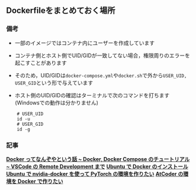 ## Dockerfileをまとめておく場所

### 備考
- 一部のイメージではコンテナ内にユーザーを作成しています
- コンテナ側とホスト側でUID/GIDが一致してない場合，権限周りのエラーを起こすことがあります
- そのため，UID/GIDは`docker-compose.yml`や`docker.sh`で外から`USER_UID, USER_GID`という形で与えています

- ホスト側のUID/GIDの確認はターミナルで次のコマンドを打ちます (Windowsでの動作は分かりません)
```
    # USER_UID
    id -u 
    # USER_GID
    id -g
```

### 記事

[**Docker ってなんぞやという話 ~ Docker, Docker Compose のチュートリアル ~ VSCode の Remote Development まで**](https://qiita.com/tf63/items/684fe4b818ecd715aed9)
[**Ubuntu で Docker のインストール**](https://qiita.com/tf63/items/c21549ba44224722f301)
[**Ubuntu で nvidia-docker を使って PyTorch の環境を作りたい**](https://qiita.com/tf63/items/618f192a810c28e4d2b7)
[**AtCoder の環境を Docker で作りたい**](https://qiita.com/tf63/items/c93c6f24d73599e637d8)
